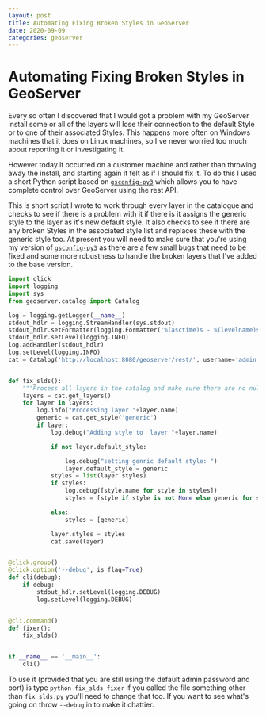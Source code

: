 ```yaml
---
layout: post
title: Automating Fixing Broken Styles in GeoServer
date: 2020-09-09
categories: geoserver
---
```

# Automating Fixing Broken Styles in GeoServer

Every so often I discovered that I would got a problem with my GeoServer
install some or all of the layers will lose their connection to the
default Style or to one of their associated Styles. This happens more
often on Windows machines that it does on Linux machines, so I've never
worried too much about reporting it or investigating it.  

However today it occurred on a customer machine and rather than
throwing away the install, and starting again it felt as if I
should fix it. To do this I used a short Python script based on
[`gsconfig-py3`](https://github.com/quadratic-be/gsconfig-py3) which
allows you to have complete control over GeoServer using the rest API.

This is short script I wrote to work through every layer in the
catalogue and checks to see if there is a problem with it if there
is it assigns the generic style to the layer as it's new default
style. It also checks to see if there are any broken Styles in the
associated style list and replaces these with the generic style too. At
present you will need to make sure that you're using my version of
[`gsconfig-py3`](https://github.com/ianturton/gsconfig-py3) as there
are a few small bugs that need to be fixed and some more robustness to
handle the broken layers that I've added to the base version.


~~~py
import click
import logging
import sys
from geoserver.catalog import Catalog

log = logging.getLogger(__name__)
stdout_hdlr = logging.StreamHandler(sys.stdout)
stdout_hdlr.setFormatter(logging.Formatter('%(asctime)s - %(levelname)s - %(message)s'))
stdout_hdlr.setLevel(logging.INFO)
log.addHandler(stdout_hdlr)
log.setLevel(logging.INFO)
cat = Catalog('http://localhost:8080/geoserver/rest/', username='admin', password='geoserver')


def fix_slds():
    """Process all layers in the catalog and make sure there are no null styles"""
    layers = cat.get_layers()
    for layer in layers:
        log.info("Processing layer "+layer.name)
        generic = cat.get_style('generic')
        if layer:
            log.debug("Adding style to  layer "+layer.name)

            if not layer.default_style:

                log.debug("setting genric default style: ")
                layer.default_style = generic
            styles = list(layer.styles)
            if styles:
                log.debug([style.name for style in styles])
                styles = [style if style is not None else generic for style in styles]

            else:
                styles = [generic]

            layer.styles = styles
            cat.save(layer)


@click.group()
@click.option('--debug', is_flag=True)
def cli(debug):
    if debug:
        stdout_hdlr.setLevel(logging.DEBUG)
        log.setLevel(logging.DEBUG)


@cli.command()
def fixer():
    fix_slds()


if __name__ == '__main__':
    cli()
~~~

To use it (provided that you are still using the default admin password and port) is type `python fix_slds fixer` if you called the file something other than `fix_slds.py` you'll need to change that too. If you want to see what's going on throw `--debug` in to make it chattier.
